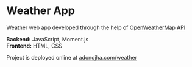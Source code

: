 # Weather App
Weather web app developed through the help of [OpenWeatherMap API](https://openweathermap.org/current)

**Backend:** JavaScript, Moment.js \
**Frontend:** HTML, CSS


Project is deployed online at [adonojha.com/weather](https://adonojha.com/weather)

